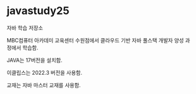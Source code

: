# javastudy25
자바 학습 저장소

MBC컴퓨터 아카데미 교육센터 수원점에서 클라우드 기반 자바 풀스택 개발자 양성 과정에서 학습함.

JAVA는 17버전을 설치함.

이클립스는 2022.3 버전을 사용함.

교재는 자바 마스터 교재를 사용함.
